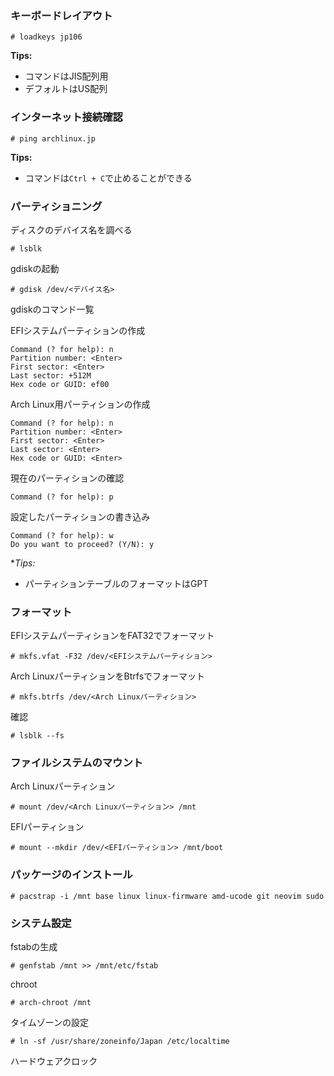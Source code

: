 ### キーボードレイアウト
```
# loadkeys jp106
```

**Tips:**
- コマンドはJIS配列用
- デフォルトはUS配列
### インターネット接続確認
```
# ping archlinux.jp
```

**Tips:**
- コマンドは`Ctrl + C`で止めることができる
### パーティショニング
ディスクのデバイス名を調べる
```
# lsblk
```

gdiskの起動
```
# gdisk /dev/<デバイス名>
```
gdiskのコマンド一覧

EFIシステムパーティションの作成
```gdisk
Command (? for help): n
Partition number: <Enter>
First sector: <Enter>
Last sector: +512M
Hex code or GUID: ef00
```

Arch Linux用パーティションの作成
```gdisk
Command (? for help): n
Partition number: <Enter>
First sector: <Enter>
Last sector: <Enter>
Hex code or GUID: <Enter>
```

現在のパーティションの確認
```gdisk
Command (? for help): p
```

設定したパーティションの書き込み
```gdisk
Command (? for help): w
Do you want to proceed? (Y/N): y
```

**Tips:*
- パーティションテーブルのフォーマットはGPT
### フォーマット
EFIシステムパーティションをFAT32でフォーマット
```
# mkfs.vfat -F32 /dev/<EFIシステムパーティション>
```

Arch LinuxパーティションをBtrfsでフォーマット
```
# mkfs.btrfs /dev/<Arch Linuxパーティション>
```

確認
```
# lsblk --fs
```
### ファイルシステムのマウント
Arch Linuxパーティション
```
# mount /dev/<Arch Linuxパーティション> /mnt
```

EFIパーティション
```
# mount --mkdir /dev/<EFIパーティション> /mnt/boot
```
### パッケージのインストール
```
# pacstrap -i /mnt base linux linux-firmware amd-ucode git neovim sudo
```
### システム設定
fstabの生成
```
# genfstab /mnt >> /mnt/etc/fstab
```

chroot
```
# arch-chroot /mnt
```

タイムゾーンの設定
```
# ln -sf /usr/share/zoneinfo/Japan /etc/localtime
```

ハードウェアクロック